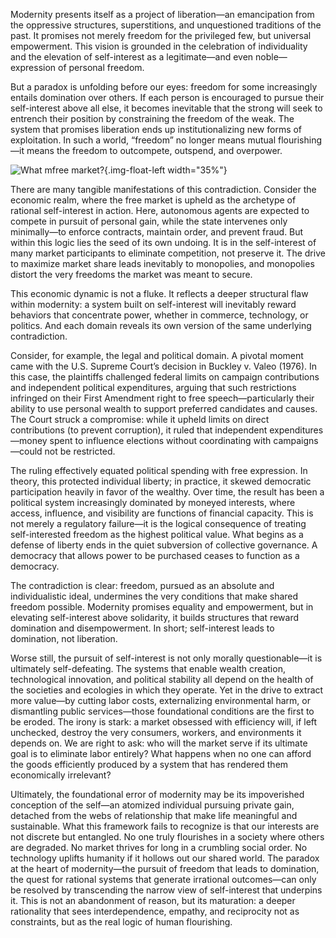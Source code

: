 Modernity presents itself as a project of liberation—an emancipation from the oppressive structures, superstitions, and unquestioned traditions of the past. It promises not merely freedom for the privileged few, but universal empowerment. This vision is grounded in the celebration of individuality and the elevation of self-interest as a legitimate—and even noble—expression of personal freedom.

But a paradox is unfolding before our eyes: freedom for some increasingly entails domination over others. If each person is encouraged to pursue their self-interest above all else, it becomes inevitable that the strong will seek to entrench their position by constraining the freedom of the weak. The system that promises liberation ends up institutionalizing new forms of exploitation. In such a world, “freedom” no longer means mutual flourishing—it means the freedom to outcompete, outspend, and overpower.

![What mfree market?](./free_market_question.png){.img-float-left width="35%"}

There are many tangible manifestations of this contradiction. Consider the economic realm, where the free market is upheld as the archetype of rational self-interest in action. Here, autonomous agents are expected to compete in pursuit of personal gain, while the state intervenes only minimally—to enforce contracts, maintain order, and prevent fraud. But within this logic lies the seed of its own undoing. It is in the self-interest of many market participants to eliminate competition, not preserve it. The drive to maximize market share leads inevitably to monopolies, and monopolies distort the very freedoms the market was meant to secure.

This economic dynamic is not a fluke. It reflects a deeper structural flaw within modernity: a system built on self-interest will inevitably reward behaviors that concentrate power, whether in commerce, technology, or politics. And each domain reveals its own version of the same underlying contradiction.

Consider, for example, the legal and political domain. A pivotal moment came with the U.S. Supreme Court’s decision in Buckley v. Valeo (1976). In this case, the plaintiffs challenged federal limits on campaign contributions and independent political expenditures, arguing that such restrictions infringed on their First Amendment right to free speech—particularly their ability to use personal wealth to support preferred candidates and causes. The Court struck a compromise: while it upheld limits on direct contributions (to prevent corruption), it ruled that independent expenditures—money spent to influence elections without coordinating with campaigns—could not be restricted.

The ruling effectively equated political spending with free expression. In theory, this protected individual liberty; in practice, it skewed democratic participation heavily in favor of the wealthy. Over time, the result has been a political system increasingly dominated by moneyed interests, where access, influence, and visibility are functions of financial capacity. This is not merely a regulatory failure—it is the logical consequence of treating self-interested freedom as the highest political value. What begins as a defense of liberty ends in the quiet subversion of collective governance. A democracy that allows power to be purchased ceases to function as a democracy.

The contradiction is clear: freedom, pursued as an absolute and individualistic ideal, undermines the very conditions that make shared freedom possible. Modernity promises equality and empowerment, but in elevating self-interest above solidarity, it builds structures that reward domination and disempowerment. In short; self-interest leads to domination, not liberation.

Worse still, the pursuit of self-interest is not only morally questionable—it is ultimately self-defeating. The systems that enable wealth creation, technological innovation, and political stability all depend on the health of the societies and ecologies in which they operate. Yet in the drive to extract more value—by cutting labor costs, externalizing environmental harm, or dismantling public services—those foundational conditions are the first to be eroded. The irony is stark: a market obsessed with efficiency will, if left unchecked, destroy the very consumers, workers, and environments it depends on. We are right to ask: who will the market serve if its ultimate goal is to eliminate labor entirely? What happens when no one can afford the goods efficiently produced by a system that has rendered them economically irrelevant?

Ultimately, the foundational error of modernity may be its impoverished conception of the self—an atomized individual pursuing private gain, detached from the webs of relationship that make life meaningful and sustainable. What this framework fails to recognize is that our interests are not discrete but entangled. No one truly flourishes in a society where others are degraded. No market thrives for long in a crumbling social order. No technology uplifts humanity if it hollows out our shared world. The paradox at the heart of modernity—the pursuit of freedom that leads to domination, the quest for rational systems that generate irrational outcomes—can only be resolved by transcending the narrow view of self-interest that underpins it. This is not an abandonment of reason, but its maturation: a deeper rationality that sees interdependence, empathy, and reciprocity not as constraints, but as the real logic of human flourishing.
